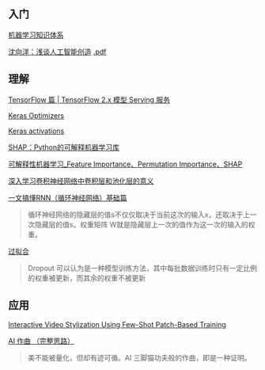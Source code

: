 ## 入门

[机器学习知识体系](https://www.zhihu.com/question/266291909/answer/2543083234)

[沈向洋：浅谈人工智能创造](https://event.baai.ac.cn/play/89)  [.pdf](data/static_pages/pdf/1.pdf) 

## 理解

[TensorFlow 篇 | TensorFlow 2.x 模型 Serving 服务](https://flashgene.com/archives/154963.html)

[Keras Optimizers](https://keras.io/zh/optimizers/#adagrad)

[Keras activations](https://keras.io/zh/activations/#sigmoid)

[SHAP：Python的可解释机器学习库](https://zhuanlan.zhihu.com/p/83412330)

[可解释性机器学习_Feature Importance、Permutation Importance、SHAP](https://blog.csdn.net/weixin_44803791/article/details/109776357)

[深入学习卷积神经网络中卷积层和池化层的意义](https://www.cnblogs.com/wj-1314/p/9593364.html)

[一文搞懂RNN（循环神经网络）基础篇](https://zhuanlan.zhihu.com/p/30844905)
>循环神经网络的隐藏层的值s不仅仅取决于当前这次的输入x，还取决于上一次隐藏层的值s。权重矩阵 W就是隐藏层上一次的值作为这一次的输入的权重。

[过拟合](https://juejin.cn/post/7087483936237944839)
>Dropout 可以认为是一种模型训练方法，其中每批数据训练时只有一定比例的权重被更新，而其余的权重不被更新

## 应用
[Interactive Video Stylization Using Few-Shot Patch-Based Training](https://github.com/OndrejTexler/Few-Shot-Patch-Based-Training)

[AI 作曲 （完整思路）](https://eurychen.me/post/music/ai-compose-music/)
>美不能被量化，但却有迹可循。AI 三脚猫功夫般的作曲，即是一种证明。
